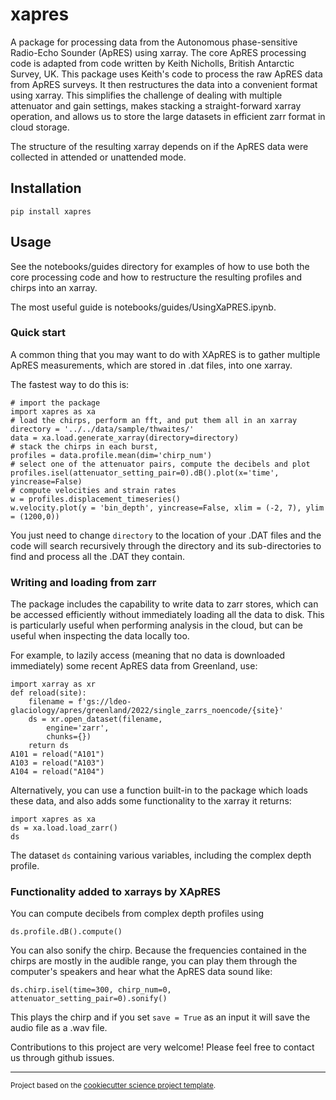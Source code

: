 # xapres

A package for processing data from the Autonomous phase-sensitive Radio-Echo Sounder (ApRES) using xarray. The core ApRES processing code is adapted from code written by Keith Nicholls, British Antarctic Survey, UK. This package uses Keith's code to process the raw ApRES data from ApRES surveys. It then restructures the data into a convenient format using xarray. This simplifies the challenge of dealing with multiple attenuator and gain settings, makes stacking a straight-forward xarray operation, and allows us to store the large datasets in efficient zarr format in cloud storage.

The structure of the resulting xarray depends on if the ApRES data were collected in attended or unattended mode.

## Installation

```
pip install xapres
```

## Usage

See the notebooks/guides directory for examples of how to use both the core processing code and how to restructure the resulting profiles and chirps into an xarray.

The most useful guide is notebooks/guides/UsingXaPRES.ipynb.

### Quick start
A common thing that you may want to do with XApRES is to gather multiple ApRES measurements, which are stored in .dat files, into one xarray. 

The fastest way to do this is:
```
# import the package
import xapres as xa
# load the chirps, perform an fft, and put them all in an xarray
directory = '../../data/sample/thwaites/'
data = xa.load.generate_xarray(directory=directory)
# stack the chirps in each burst,
profiles = data.profile.mean(dim='chirp_num')
# select one of the attenuator pairs, compute the decibels and plot
profiles.isel(attenuator_setting_pair=0).dB().plot(x='time', yincrease=False)
# compute velocities and strain rates
w = profiles.displacement_timeseries()
w.velocity.plot(y = 'bin_depth', yincrease=False, xlim = (-2, 7), ylim = (1200,0))
```

You just need to change `directory` to the location of your .DAT files and the code will search recursively through the directory and its sub-directories to find and process all the .DAT they contain. 


### Writing and loading from zarr

The package includes the capability to write data to zarr stores, which can be accessed efficiently without immediately loading all the data to disk. This is particularly useful when performing analysis in the cloud, but can be useful when inspecting the data locally too. 

For example, to lazily access (meaning that no data is downloaded immediately) some recent ApRES data from Greenland, use:

```
import xarray as xr
def reload(site):
    filename = f'gs://ldeo-glaciology/apres/greenland/2022/single_zarrs_noencode/{site}'
    ds = xr.open_dataset(filename,
        engine='zarr', 
        chunks={}) 
    return ds
A101 = reload("A101")
A103 = reload("A103")
A104 = reload("A104")
```

Alternatively, you can use a function built-in to the package which loads these data, and also adds some functionality to the xarray it returns: 

```
import xapres as xa
ds = xa.load.load_zarr()
ds
```

The dataset `ds` containing various variables, including the complex depth profile. 

### Functionality added to xarrays by XApRES

You can compute decibels from complex depth profiles using 

```
ds.profile.dB().compute()
```

You can also sonify the chirp. Because the frequencies contained in the chirps are mostly in the audible range, you can play them through the computer's speakers and hear what the ApRES data sound like:

```
ds.chirp.isel(time=300, chirp_num=0, attenuator_setting_pair=0).sonify()
```

This plays the chirp and if you set `save = True` as an input it will save the audio file as a .wav file. 

Contributions to this project are very welcome! Please feel free to contact us through github issues. 


--------

<p><small>Project based on the <a target="_blank" href="https://github.com/jbusecke/cookiecutter-science-project">cookiecutter science project template</a>.</small></p>

